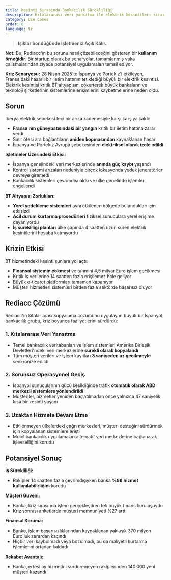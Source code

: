 ```yaml
---
title: Kesinti Sırasında Bankacılık Sürekliliği
description: Kıtalararası veri yansıtma ile elektrik kesintileri sırasında bankacılık operasyonlarınızı sürdürün.
category: Use Cases
order: 6
language: tr
---
```


> **Işıklar Söndüğünde İşletmeniz Açık Kalır.**

**Not:** Bu, Rediacc'ın bu sorunu nasıl çözebileceğini gösteren bir **kullanım örneğidir**. Bir startup olarak bu senaryolar, tamamlanmış vaka çalışmalarından ziyade potansiyel uygulamaları temsil ediyor.

**Kriz Senaryosu:** 28 Nisan 2025'te İspanya ve Portekiz'i etkileyen, Fransa'daki hasarlı bir iletim hattının tetiklediği büyük bir elektrik kesintisi. Elektrik kesintisi kritik BT altyapısını çökerterek büyük bankaların ve teknoloji şirketlerinin sistemlerine erişimlerini kaybetmelerine neden oldu.

## Sorun

İberya elektrik şebekesi feci bir arıza kademesiyle karşı karşıya kaldı:

* **Fransa'nın güneybatısındaki bir yangın** kritik bir iletim hattına zarar verdi 
* Sınır ötesi ara bağlantıların **aniden kopmasından** kaynaklanan hasar 
* İspanya ve Portekiz Avrupa şebekesinden **elektriksel olarak izole edildi**

**İşletmeler Üzerindeki Etkisi:** 
* İspanya genelindeki veri merkezlerinde **anında güç kaybı** yaşandı 
* Kontrol sistemi arızaları nedeniyle birçok lokasyonda yedek jeneratörler devreye giremedi 
* Bankacılık sistemleri çevrimdışı oldu ve ülke genelinde işlemler engellendi

**BT Altyapısı Zorlukları:** 
* **Yerel yedekleme sistemleri** aynı etkilenen bölgede bulundukları için etkisizdi 
* **Acil durum kurtarma prosedürleri** fiziksel sunuculara yerel erişime dayanıyordu 
* **İş sürekliliği planları** ülke çapında 4 saatten uzun süren elektrik kesintilerini hesaba katmıyordu

## Krizin Etkisi

BT hizmetindeki kesinti şunlara yol açtı: 
* **Finansal sistemin çökmesi** ve tahmini 4,5 milyar Euro işlem gecikmesi 
* Kritik iş verilerine 14 saatten fazla erişilemez hale geliyor 
* Büyük e-ticaret platformları tamamen kapanıyor 
* Müşteri hizmetleri sistemleri birden fazla sektörde başarısız oluyor

## Rediacc Çözümü

Rediacc'ın kıtalar arası kopyalama çözümünü uygulayan büyük bir İspanyol bankacılık grubu, kriz boyunca faaliyetlerini sürdürdü:

### 1. **Kıtalararası Veri Yansıtma** 
* Temel bankacılık veritabanları ve işlem sistemleri Amerika Birleşik Devletleri'ndeki veri merkezlerine **sürekli olarak kopyalandı** 
* Tüm müşteri verileri ve işlem kayıtları **3 saniyeden az gecikmeyle** senkronize edildi

### 2. **Sorunsuz Operasyonel Geçiş** 
* İspanyol sunucularının gücü kesildiğinde trafik **otomatik olarak ABD merkezli sistemlere yönlendirildi** 
* Müşteriler, hizmetler yeniden başlatılmadan önce yalnızca 47 saniyelik kısa bir kesinti yaşadı

### 3. **Uzaktan Hizmete Devam Etme** 
* Etkilenmeyen ülkelerdeki çağrı merkezleri, müşteri desteğini sürdürmek için kopyalanan sistemlere erişti 
* Mobil bankacılık uygulamaları alternatif veri merkezlerine bağlanarak işlevselliğini korudu

## Potansiyel Sonuç

**İş Sürekliliği:** 
* Rakipler 14 saatten fazla çevrimdışıyken banka **%98 hizmet kullanılabilirliğini** korudu

**Müşteri Güveni:** 
* Banka, kriz sırasında işlem gerçekleştiren tek büyük finans kuruluşuydu 
* Kriz sonrası anketlerde müşteri memnuniyeti %27 arttı

**Finansal Koruma:** 
* Banka, işlem başarısızlıklarından kaynaklanan yaklaşık 370 milyon Euro'luk zarardan kaçındı 
* Hiçbir veri kaybolmadı veya bozulmadı, bu da maliyetli kurtarma işlemlerini ortadan kaldırdı

**Rekabet Avantajı:** 
* Banka, ertesi ay hizmetini sürdüremeyen rakiplerinden 140.000 yeni müşteri kazandı